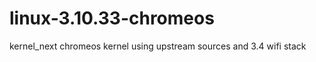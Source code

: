 linux-3.10.33-chromeos
======================

kernel_next chromeos kernel using upstream sources and 3.4 wifi stack
